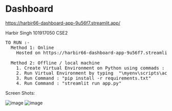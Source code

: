 # Dashboard
https://harbir66-dashboard-app-9u56f7.streamlit.app/

Harbir Singh
101917050
CSE2
<pre>
TO RUN :-
  Method 1: Online
    Hosted on https://harbir66-dashboard-app-9u56f7.streamlit.app/
  
  Method 2: Offline / local machine
    1. Create Virtual Environment on Python using commads :  "pip install virtualenv"  and then : "python -m venv myenv"
    2. Run Virtual Environment by typing  "\myenv\scripts\activate" on comand prompt
    3. Run Command : "pip install -r requirements.txt"
    4. Run Command : "streamlit run app.py"
</pre>    
Screen Shots:

![image](https://user-images.githubusercontent.com/62716902/206749902-3f714bcf-0ed4-4c88-9562-1d02b9b5fa9d.png)
![image](https://user-images.githubusercontent.com/62716902/206750039-7c059114-42a6-4ad5-be29-acdc985c0ae0.png)

